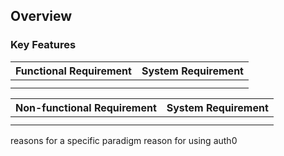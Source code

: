 <!-- # LEGO SHOP -->
<!-- npm install sqlite3
npm i
npm i express
npm i http-server
npm init -->

<!-- functional requirement

nodemon server/svr.js
sudo npm i -g nodemon
npm i -g nodemon

non functional requirement

using vanilla js in frontend i.e CSS, HTML and JavaScript

using node and mongoDB in backend -->

## Overview

### Key Features

| Functional Requirement | System Requirement  |
|----| ----|
|  | |
|  | |

| Non-functional Requirement | System Requirement  |
|----| ----|
|  | |
|  | |

reasons for a specific paradigm
reason for using auth0



<!-- standard way of swtiching pages is by making links. But it's slow especially when we have a lot of content on a page. Method used is single page application it's fast and nothing reloads. -->



<!-- RegEx for matching UK Postcodes
https://stackoverflow.com/questions/164979/regex-for-matching-uk-postcodes -->

<!-- npm i pg -->